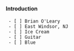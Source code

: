 #### Introduction

     - [ ] Brian O'Leary
     - [ ] East Windsor, NJ
     - [ ] Ice Cream
     - [ ] Guitar
     - [ ] Blue
